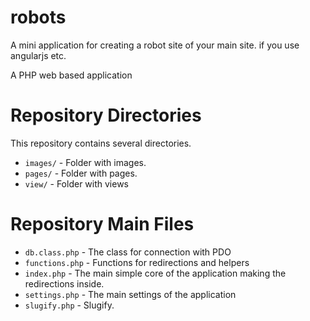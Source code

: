 # robots
A mini application for creating a robot site of your main site.  if you use angularjs etc.

A PHP web based application

Repository Directories
======================

This repository contains several directories. 

* `images/` - Folder with images.
* `pages/` - Folder with pages.
* `view/` - Folder with views

Repository Main Files
======================

* `db.class.php` - The class for connection with PDO
* `functions.php` - Functions for redirections and helpers
* `index.php` - The main simple core of the application making the redirections inside.
* `settings.php` - The main settings of the application
* `slugify.php` - Slugify.
